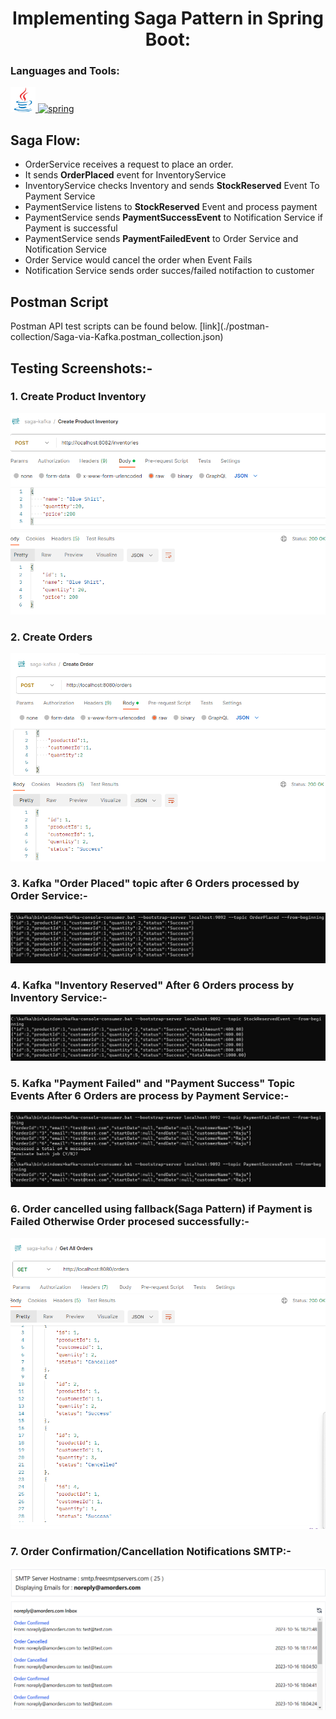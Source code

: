 <h1 align="center"> Implementing Saga Pattern in Spring Boot:</h1>
<h3 align="left">Languages and Tools:</h3>
<p align="left"> <a href="https://www.java.com" target="_blank" rel="noreferrer"> <img src="https://raw.githubusercontent.com/devicons/devicon/master/icons/java/java-original.svg" alt="java" width="40" height="40"/> </a> <a href="https://spring.io/" target="_blank" rel="noreferrer"> <img src="https://www.vectorlogo.zone/logos/springio/springio-icon.svg" alt="spring" width="40" height="40"/> </a> </p>

<h2>Saga Flow:</h2>

* OrderService receives a request to place an order.
* It sends <b>OrderPlaced</b> event for InventoryService
* InventoryService checks Inventory and sends <b>StockReserved</b> Event To Payment Service
* PaymentService listens to <b>StockReserved</b> Event and process payment
* PaymentService sends <b>PaymentSuccessEvent</b> to Notification Service if Payment is successful
* PaymentService sends <b>PaymentFailedEvent</b> to Order Service and Notification Service
* Order Service would cancel the order when Event Fails
* Notification Service sends order succes/failed notifaction to customer

<h2> Postman Script </h2>
Postman API test scripts can be found below.
[link](./postman-collection/Saga-via-Kafka.postman_collection.json)

## Testing Screenshots:-

### 1. Create Product Inventory
![img1.png](img1.png)
### 2. Create Orders
![img2.png](img2.png)
### 3. Kafka "Order Placed" topic after 6 Orders processed by Order Service:-
![img3.png](img3.png)
### 4. Kafka "Inventory Reserved" After 6 Orders process by Inventory Service:-
![img4.png](img4.png)
### 5. Kafka "Payment Failed" and "Payment Success" Topic Events After 6 Orders are process by Payment Service:-
![img5.png](img5.png)
### 6. Order cancelled using fallback(Saga Pattern) if Payment is Failed Otherwise Order procesed successfully:-
![img6.png](img6.png)
### 7. Order Confirmation/Cancellation Notifications SMTP:-
![img7.png](img7.png)

